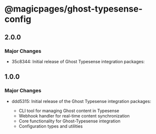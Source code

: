 # @magicpages/ghost-typesense-config

## 2.0.0

### Major Changes

- 35c8344: Initial release of Ghost Typesense integration packages:

## 1.0.0

### Major Changes

- ddd5315: Initial release of the Ghost Typesense integration packages:

  - CLI tool for managing Ghost content in Typesense
  - Webhook handler for real-time content synchronization
  - Core functionality for Ghost-Typesense integration
  - Configuration types and utilities
